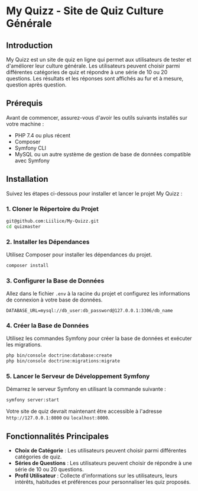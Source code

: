 # My Quizz - Site de Quiz Culture Générale

## Introduction
My Quizz est un site de quiz en ligne qui permet aux utilisateurs de tester et d'améliorer leur culture générale. Les utilisateurs peuvent choisir parmi différentes catégories de quiz et répondre à une série de 10 ou 20 questions. Les résultats et les réponses sont affichés au fur et à mesure, question après question.

## Prérequis
Avant de commencer, assurez-vous d'avoir les outils suivants installés sur votre machine :
- PHP 7.4 ou plus récent
- Composer
- Symfony CLI
- MySQL ou un autre système de gestion de base de données compatible avec Symfony

## Installation
Suivez les étapes ci-dessous pour installer et lancer le projet My Quizz :

### 1. Cloner le Répertoire du Projet
```bash
git@github.com:Liilice/My-Quizz.git
cd quizmaster
```

### 2. Installer les Dépendances
Utilisez Composer pour installer les dépendances du projet.
```bash
composer install
```

### 3. Configurer la Base de Données
Allez dans le fichier `.env` à la racine du projet et configurez les informations de connexion à votre base de données.
```env
DATABASE_URL=mysql://db_user:db_password@127.0.0.1:3306/db_name
```

### 4. Créer la Base de Données
Utilisez les commandes Symfony pour créer la base de données et exécuter les migrations.
```bash
php bin/console doctrine:database:create
php bin/console doctrine:migrations:migrate
```

### 5. Lancer le Serveur de Développement Symfony
Démarrez le serveur Symfony en utilisant la commande suivante :
```bash
symfony server:start
```

Votre site de quiz devrait maintenant être accessible à l'adresse `http://127.0.0.1:8000` ou `localhost:8000`.

## Fonctionnalités Principales
- **Choix de Catégorie** : Les utilisateurs peuvent choisir parmi différentes catégories de quiz.
- **Séries de Questions** : Les utilisateurs peuvent choisir de répondre à une série de 10 ou 20 questions.
- **Profil Utilisateur** : Collecte d'informations sur les utilisateurs, leurs intérêts, habitudes et préférences pour personnaliser les quiz proposés.
